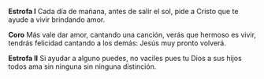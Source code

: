 **Estrofa I**
Cada día de mañana, 
antes de salir el sol, 
pide a Cristo que te ayude 
a vivir brindando amor.

**Coro**
Más vale dar amor,
cantando una canción, 
verás que hermoso es vivir, 
tendrás felicidad cantando a los demás: 
Jesús muy pronto volverá.

**Estrofa II**
Si ayudar a alguno puedes, 
no vaciles pues tu Dios
a sus hijos todos ama 
sin ninguna sin ninguna distinción.